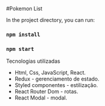 #Pokemon List

In the project directory, you can run:
### `npm install`
### `npm start`

Tecnologias utilizadas

- Html, Css, JavaScript, React.
- Redux - gerenciamento de estado.
- Styled componentes - estilização.
- React Router Dom - rotas.
- React Modal - modal.